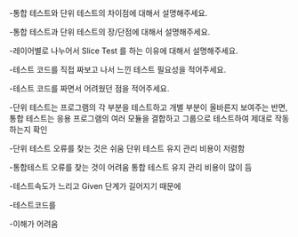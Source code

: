 -통합 테스트와 단위 테스트의 차이점에 대해서 설명해주세요.

-통합 테스트과 단위 테스트의 장/단점에 대해서 설명해주세요.

-레이어별로 나누어서 Slice Test 를 하는 이유에 대해서 설명해주세요.

-테스트 코드를 직접 짜보고 나서 느낀 테스트 필요성을 적어주세요.

-테스트 코드를 짜면서 어려웠던 점을 적어주세요.



-단위 테스트는 프로그램의 각 부분을 테스트하고 개별 부분이 올바른지 보여주는 반면, 
통합 테스트는 응용 프로그램의 여러 모듈을 결합하고 그룹으로 테스트하여 제대로 작동하는지 확인

-단위 테스트
오류를 찾는 것은 쉬움
단위 테스트 유지 관리 비용이 저렴함

-통합테스트
오류를 찾는 것이 어려움
통합 테스트 유지 관리 비용이 많이 듬

-테스트속도가 느리고 Given 단계가 길어지기 때문에

-테스트코드를 

-이해가 어려움
